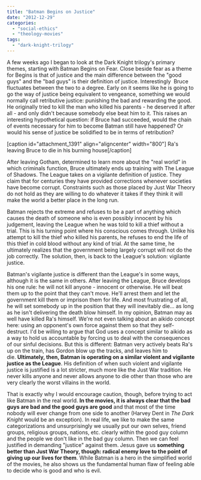 ```yaml
---
title: "Batman Begins on Justice"
date: "2012-12-29"
categories: 
  - "social-ethics"
  - "theology-movies"
tags: 
  - "dark-knight-trilogy"
---
```


A few weeks ago I began to look at the Dark Knight trilogy's primary themes, starting with Batman Begins on Fear. Close beside fear as a theme for Begins is that of justice and the main difference between the "good guys" and the "bad guys" is their definition of justice. Interestingly  Bruce fluctuates between the two to a degree. Early on it seems like he is going to go the way of justice being equivalent to vengeance, something we would normally call retributive justice: punishing the bad and rewarding the good. He originally tried to kill the man who killed his parents - he deserved it after all - and only didn't because somebody else beat him to it. This raises an interesting hypothetical question: if Bruce had succeeded, would the chain of events necessary for him to become Batman still have happened? Or would his sense of justice be solidified to be in terms of retribution?

\[caption id="attachment\_1391" align="aligncenter" width="800"\] Ra's leaving Bruce to die in his burning house\[/caption\]

<!--more-->After leaving Gotham, determined to learn more about the "real world" in which criminals function, Bruce ultimately ends up training with The League of Shadows. The League takes on a vigilante definition of justice. They claim that for centuries they have provided corrections whenever societies have become corrupt. Constraints such as those placed by Just War Theory do not hold as they are willing to do whatever it takes if they think it will make the world a better place in the long run.

Batman rejects the extreme and refuses to be a part of anything which causes the death of someone who is even possibly innocent by his judgement, leaving the League when he was told to kill a thief without a trial. This is his turning point where his conscious comes through. Unlike his attempt to kill the thief who killed his parents, he refuses to end the life of this thief in cold blood without any kind of trial. At the same time, he ultimately realizes that the government being largely corrupt will not do the job correctly. The solution, then, is back to the League's solution: vigilante justice.

Batman's vigilante justice is different than the League's in some ways, although it is the same in others. After leaving the League, Bruce develops his one rule: he will not kill anyone - innocent or otherwise. He will beat them up to the point that they can't move. He'll arrest them and let the government kill them or imprison them for life. And most frustrating of all, he will set somebody up in the position that they will inevitably die... as long as he isn't delivering the death blow himself. In my opinion, Batman may as well have killed Ra's himself. We're not even talking about an aikido concept here: using an opponent's own force against them so that they self-destruct. I'd be willing to argue that God uses a concept similar to aikido as a way to hold us accountable by forcing us to deal with the consequences of our sinful decisions. But this is different: Batman very actively beats Ra's up on the train, has Gordon blow up the tracks, and leaves him to die. **Ultimately, then, Batman is operating on a similar violent and vigilante justice as the League**. His definition of when such violent and vigilante justice is justified is a lot stricter, much more like the Just War tradition. He never kills anyone and never allows anyone to die other than those who are very clearly the worst villains in the world.

That is exactly why I would encourage caution, though, before trying to act like Batman in the real world. **In the movies, it is always clear that the bad guys are bad and the good guys are good** and that most of the time nobody will ever change from one side to another (Harvey Dent in _The Dark Knight_ would be an exception). In real life, we like to make the same categorizations and unsurprisingly we usually put our own selves, friend groups, religious groups, nations, etc. clearly within the good guy column and the people we don't like in the bad guy column. Then we can feel justified in demanding "justice" against them. Jesus gave us **something better than Just War Theory, though: radical enemy love to the point of giving up our lives for them**. While Batman is a hero in the simplified world of the movies, he also shows us the fundamental human flaw of feeling able to decide who is good and who is evil.
